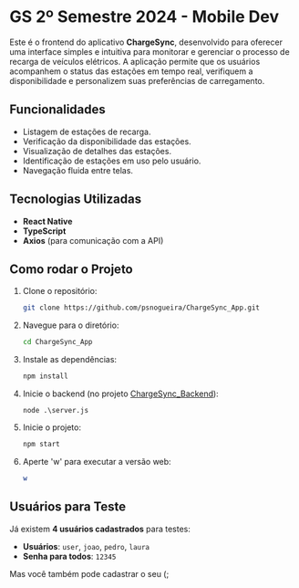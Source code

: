 # GS 2º Semestre 2024 - Mobile Dev

Este é o frontend do aplicativo **ChargeSync**, desenvolvido para oferecer uma interface simples e intuitiva para monitorar e gerenciar o processo de recarga de veículos elétricos. A aplicação permite que os usuários acompanhem o status das estações em tempo real, verifiquem a disponibilidade e personalizem suas preferências de carregamento.

## Funcionalidades

- Listagem de estações de recarga.
- Verificação da disponibilidade das estações.
- Visualização de detalhes das estações.
- Identificação de estações em uso pelo usuário.
- Navegação fluida entre telas.

## Tecnologias Utilizadas

- **React Native**
- **TypeScript**
- **Axios** (para comunicação com a API)

## Como rodar o Projeto

1. Clone o repositório:
   ```bash
   git clone https://github.com/psnogueira/ChargeSync_App.git
   ```
2. Navegue para o diretório:
   ```bash
   cd ChargeSync_App
   ```
3. Instale as dependências:
   ```bash
   npm install
   ```
4. Inicie o backend (no projeto [ChargeSync_Backend](https://github.com/psnogueira/ChargeSync_Backend)):
   ```env
   node .\server.js
   ```
5. Inicie o projeto:
   ```bash
   npm start
   ```
6. Aperte 'w' para executar a versão web:
   ```bash
   w
   ```

## Usuários para Teste

Já existem **4 usuários cadastrados** para testes:

- **Usuários**: `user`, `joao`, `pedro`, `laura`
- **Senha para todos**: `12345`

Mas você também pode cadastrar o seu  (;

